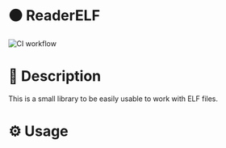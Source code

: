 # ⚫ ReaderELF

![CI workflow](https://github.com/guillaumebgd/ReaderELF/actions/workflows/main.yml/badge.svg)

# 📄 Description

This is a small library to be easily usable to work with ELF files.

# ⚙️ Usage
